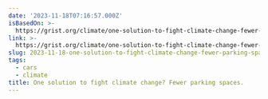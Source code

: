 ```yaml
---
date: '2023-11-18T07:16:57.000Z'
isBasedOn: >-
  https://grist.org/climate/one-solution-to-fight-climate-change-fewer-parking-spaces/
link: >-
  https://grist.org/climate/one-solution-to-fight-climate-change-fewer-parking-spaces/
slug: 2023-11-18-one-solution-to-fight-climate-change-fewer-parking-spaces
tags:
  - cars
  - climate
title: One solution to fight climate change? Fewer parking spaces.
---
```


